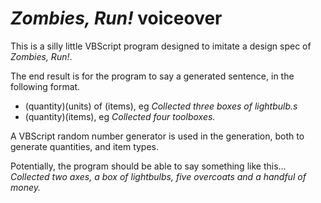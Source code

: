# *Zombies, Run!* voiceover

This is a silly little VBScript program designed to imitate a design spec of *Zombies, Run!*.

The end result is for the program to say a generated sentence, in the following format.

- (quantity)(units) of (items), eg *Collected three boxes of lightbulb.s*
- (quantity)(items), eg *Collected four toolboxes.*

A VBScript random number generator is used in the generation, both to generate quantities, and item types.

Potentially, the program should be able to say something like this...
*Collected two axes, a box of lightbulbs, five overcoats and a handful of money.*
